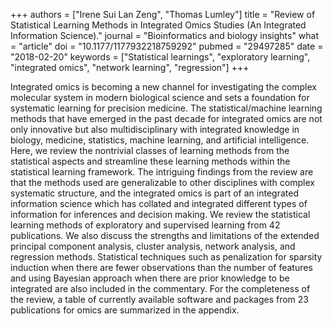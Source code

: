 +++
authors = ["Irene Sui Lan Zeng", "Thomas Lumley"]
title = "Review of Statistical Learning Methods in Integrated Omics Studies (An Integrated Information Science)."
journal = "Bioinformatics and biology insights"
what = "article"
doi = "10.1177/1177932218759292"
pubmed = "29497285"
date = "2018-02-20"
keywords = ["Statistical learnings", "exploratory learning", "integrated omics", "network learning", "regression"]
+++

Integrated omics is becoming a new channel for investigating the complex molecular system in modern biological science and sets a foundation for systematic learning for precision medicine. The statistical/machine learning methods that have emerged in the past decade for integrated omics are not only innovative but also multidisciplinary with integrated knowledge in biology, medicine, statistics, machine learning, and artificial intelligence. Here, we review the nontrivial classes of learning methods from the statistical aspects and streamline these learning methods within the statistical learning framework. The intriguing findings from the review are that the methods used are generalizable to other disciplines with complex systematic structure, and the integrated omics is part of an integrated information science which has collated and integrated different types of information for inferences and decision making. We review the statistical learning methods of exploratory and supervised learning from 42 publications. We also discuss the strengths and limitations of the extended principal component analysis, cluster analysis, network analysis, and regression methods. Statistical techniques such as penalization for sparsity induction when there are fewer observations than the number of features and using Bayesian approach when there are prior knowledge to be integrated are also included in the commentary. For the completeness of the review, a table of currently available software and packages from 23 publications for omics are summarized in the appendix.